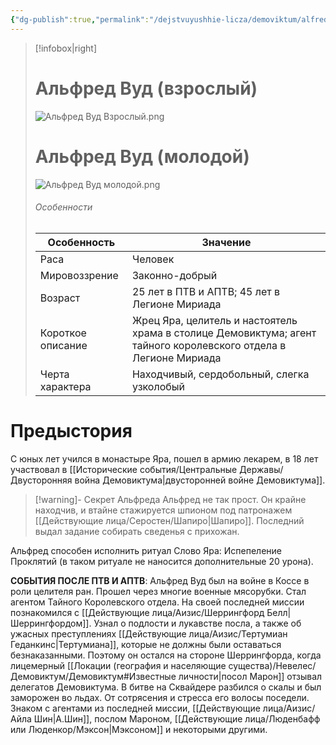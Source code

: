 ```yaml
---
{"dg-publish":true,"permalink":"/dejstvuyushhie-licza/demoviktum/alfred-vud/","dgPassFrontmatter":true}
---
```


> [!infobox|right]
> # Альфред Вуд (взрослый)
> ![Альфред Вуд Взрослый.png](/img/user/%D0%98%D0%B7%D0%BE%D0%B1%D1%80%D0%B0%D0%B6%D0%B5%D0%BD%D0%B8%D1%8F/%D0%90%D0%BB%D1%8C%D1%84%D1%80%D0%B5%D0%B4%20%D0%92%D1%83%D0%B4%20%D0%92%D0%B7%D1%80%D0%BE%D1%81%D0%BB%D1%8B%D0%B9.png)
> # Альфред Вуд (молодой)
> ![Альфред Вуд молодой.png](/img/user/%D0%98%D0%B7%D0%BE%D0%B1%D1%80%D0%B0%D0%B6%D0%B5%D0%BD%D0%B8%D1%8F/%D0%90%D0%BB%D1%8C%D1%84%D1%80%D0%B5%D0%B4%20%D0%92%D1%83%D0%B4%20%D0%BC%D0%BE%D0%BB%D0%BE%D0%B4%D0%BE%D0%B9.png)
> ###### Особенности
> | Особенность | Значение |
> | ---- | ---- |
> | Раса | Человек|
> | Мировоззрение |Законно-добрый |
> | Возраст | 25 лет в ПТВ и АПТВ; 45 лет в Легионе Мириада|
> | Короткое описание |Жрец Яра, целитель и настоятель храма в столице Демовиктума; агент тайного королевского отдела в Легионе Мириада |
> | Черта характера |Находчивый, сердобольный, слегка узколобый|

# Предыстория

С юных лет учился в монастыре Яра, пошел в армию лекарем, в 18 лет участвовал в [[Исторические события/Центральные Державы/Двусторонняя война Демовиктума\|двусторонней войне Демовиктума]].

> [!warning]- Секрет Альфреда
> Альфред не так прост. Он крайне находчив, и втайне стажируется шпионом под патронажем [[Действующие лица/Серостен/Шапиро\|Шапиро]]. Последний выдал задание собирать сведенья с прихожан. 

Альфред способен исполнить ритуал Слово Яра: Испепеление Проклятий (в таком ритуале не наносится дополнительные 20 урона).

**СОБЫТИЯ ПОСЛЕ ПТВ И АПТВ**:
Альфред Вуд был на войне в Коссе в роли целителя ран. Прошел через многие военные мясорубки. Стал агентом Тайного Королевского отдела. На своей последней миссии познакомился с [[Действующие лица/Аизис/Шеррингфорд Белл\|Шеррингфордом]]. Узнал о подлости и лукавстве посла, а также об ужасных преступлениях [[Действующие лица/Аизис/Тертумиан Геданкинс\|Тертумиана]], которые не должны были оставаться безнаказанными. Поэтому он остался на стороне Шеррингфорда, когда лицемерный [[Локации (география и населяющие существа)/Невелес/Демовиктум/Демовиктум#Известные личности\|посол Марон]] отзывал делегатов Демовиктума. В битве на Сквайдере разбился о скалы и был заморожен во льдах. От сотрясения и стресса его волосы поседели. Знаком с агентами из последней миссии, [[Действующие лица/Аизис/Айла Шин\|А.Шин]], послом Мароном, [[Действующие лица/Люденбафф или Люденкор/Мэксон\|Мэксоном]] и некоторыми другими.